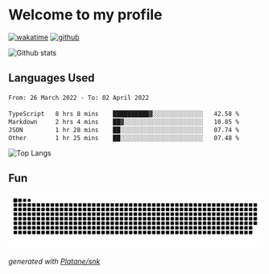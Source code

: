 # Welcome to my profile

[![wakatime](https://wakatime.com/badge/user/82c377cd-a54c-404c-b7df-177b313ca539.svg)](https://wakatime.com/@82c377cd-a54c-404c-b7df-177b313ca539)
[![github](https://img.shields.io/github/followers/xinthose?logo=github&style=plastic)](https://github.com/alanhamlett?tab=followers)

![Github stats](https://github-readme-stats.vercel.app/api?username=xinthose&show_icons=true&theme=radical&count_private=true)

## Languages Used

<!--START_SECTION:waka-->

```text
From: 26 March 2022 - To: 02 April 2022

TypeScript   8 hrs 8 mins    ██████████▓░░░░░░░░░░░░░░   42.58 %
Markdown     2 hrs 4 mins    ██▓░░░░░░░░░░░░░░░░░░░░░░   10.85 %
JSON         1 hr 28 mins    ██░░░░░░░░░░░░░░░░░░░░░░░   07.74 %
Other        1 hr 25 mins    ██░░░░░░░░░░░░░░░░░░░░░░░   07.48 %
```

<!--END_SECTION:waka-->

![Top Langs](https://github-readme-stats.vercel.app/api/top-langs/?username=xinthose)

## Fun
![github contribution grid snake animation](https://raw.githubusercontent.com/xinthose/xinthose/output/github-contribution-grid-snake.svg)

_generated with [Platane/snk](https://github.com/Platane/snk)_
